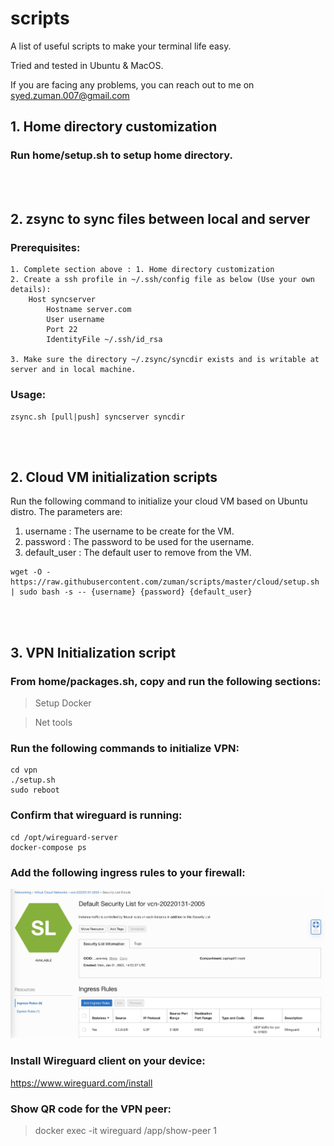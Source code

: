 # scripts

A list of useful scripts to make your terminal life easy.

Tried and tested in Ubuntu & MacOS.

If you are facing any problems, you can reach out to me on syed.zuman.007@gmail.com

## 1.  Home directory customization

### Run home/setup.sh to setup home directory.

<br><br>

## 2. zsync to sync files between local and server

### Prerequisites:
    1. Complete section above : 1. Home directory customization
    2. Create a ssh profile in ~/.ssh/config file as below (Use your own details):
        Host syncserver
            Hostname server.com
            User username
            Port 22
            IdentityFile ~/.ssh/id_rsa
    
    3. Make sure the directory ~/.zsync/syncdir exists and is writable at server and in local machine.


### Usage:
```
zsync.sh [pull|push] syncserver syncdir
```

<br><br>

## 2. Cloud VM initialization scripts

Run the following command to initialize your cloud VM based on Ubuntu distro. The parameters are:

<ol>
<li> username : The username to be create for the VM. </li>
<li> password : The password to be used for the username. </li>
<li> default_user : The default user to remove from the VM. </li>
</ol>

```
wget -O - https://raw.githubusercontent.com/zuman/scripts/master/cloud/setup.sh | sudo bash -s -- {username} {password} {default_user}
```

<br><br>

## 3.  VPN Initialization script

### From home/packages.sh, copy and run the following sections:
> Setup Docker

> Net tools

### Run the following commands to initialize VPN:
```
cd vpn
./setup.sh
sudo reboot
```
### Confirm that wireguard is running:
```
cd /opt/wireguard-server
docker-compose ps
```
### Add the following ingress rules to your firewall:
![Ingress rule](images/ingress.jpg)

### Install Wireguard client on your device:
https://www.wireguard.com/install

### Show QR code for the VPN peer:
>docker exec -it wireguard /app/show-peer 1

<br><br>

